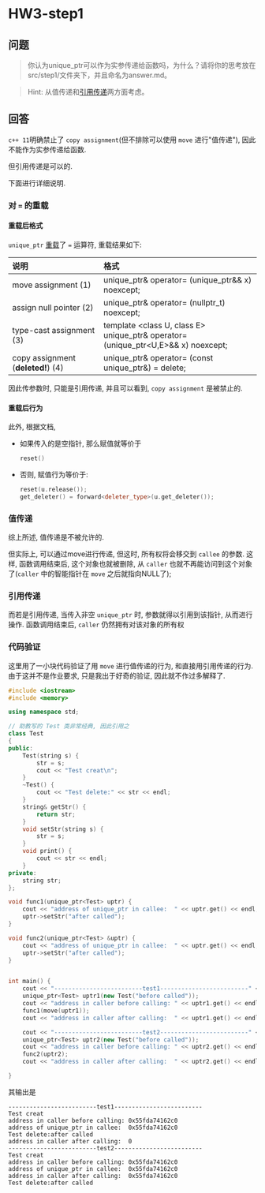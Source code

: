 # HW3-step1

## 问题

> 你认为unique_ptr可以作为实参传递给函数吗，为什么？请将你的思考放在src/step1/文件夹下，并且命名为answer.md。

> Hint: 从值传递和[引用传递](https://en.wikipedia.org/wiki/Evaluation_strategy#Call_by_reference)两方面考虑。

## 回答

`c++ 11`明确禁止了 `copy assignment`(但不排除可以使用 `move` 进行"值传递"), 因此不能作为实参传递给函数.

但引用传递是可以的.

下面进行详细说明.

### 对 `=` 的重载

#### 重载后格式

`unique_ptr` [重载](http://www.cplusplus.com/reference/memory/unique_ptr/operator=/)了 `=` 运算符, 重载结果如下:

|说明|格式|
|:-|:-|
|move assignment (1)|unique_ptr& operator= (unique_ptr&& x) noexcept;|
|assign null pointer (2)|unique_ptr& operator= (nullptr_t) noexcept;|
|type-cast assignment (3)|template <class U, class E><br>unique_ptr& operator= (unique_ptr<U,E>&& x) noexcept;|
|copy assignment (**deleted!**) (4)|unique_ptr& operator= (const unique_ptr&) = delete;|

因此传参数时, 只能是引用传递, 并且可以看到, `copy assignment` 是被禁止的.

#### 重载后行为

此外, 根据文档, 
- 如果传入的是空指针, 那么赋值就等价于
    ```c++
    reset()
    ```
- 否则, 赋值行为等价于:
    ```c++
    reset(u.release());
    get_deleter() = forward<deleter_type>(u.get_deleter());
    ```

### 值传递

综上所述, 值传递是不被允许的.

但实际上, 可以通过move进行传递, 但这时, 所有权将会移交到 `callee` 的参数. 这样, 函数调用结束后, 这个对象也就被删除, 从 `caller` 也就不再能访问到这个对象了(`caller` 中的智能指针在 `move` 之后就指向NULL了);

### 引用传递

而若是引用传递, 当传入非空 `unique_ptr` 时, 参数就得以引用到该指针, 从而进行操作. 函数调用结束后, `caller` 仍然拥有对该对象的所有权

### 代码验证

这里用了一小块代码验证了用 `move` 进行值传递的行为, 和直接用引用传递的行为.  
由于这并不是作业要求, 只是我出于好奇的验证, 因此就不作过多解释了.

```c++
#include <iostream>
#include <memory>

using namespace std;

// 助教写的 Test 类非常经典, 因此引用之
class Test
{
public:
    Test(string s) {
        str = s;
        cout << "Test creat\n";
    }
    ~Test() {
        cout << "Test delete:" << str << endl;
    }
    string& getStr() {
        return str;
    }
    void setStr(string s) {
        str = s;
    }
    void print() {
        cout << str << endl;
    }
private:
    string str;
};

void func1(unique_ptr<Test> uptr) {
    cout << "address of unique_ptr in callee:  " << uptr.get() << endl;
    uptr->setStr("after called");
}

void func2(unique_ptr<Test> &uptr) {
    cout << "address of unique_ptr in callee:  " << uptr.get() << endl;
    uptr->setStr("after called");
}


int main() {
    cout << "-------------------------test1-------------------------" << endl;
    unique_ptr<Test> uptr1(new Test("before called"));
    cout << "address in caller before calling: " << uptr1.get() << endl;
    func1(move(uptr1));
    cout << "address in caller after calling:  " << uptr1.get() << endl;

    cout << "-------------------------test2-------------------------" << endl;
    unique_ptr<Test> uptr2(new Test("before called"));
    cout << "address in caller before calling: " << uptr2.get() << endl;
    func2(uptr2);
    cout << "address in caller after calling:  " << uptr2.get() << endl;

}
```

其输出是
```text
-------------------------test1-------------------------
Test creat
address in caller before calling: 0x55fda74162c0
address of unique_ptr in callee:  0x55fda74162c0
Test delete:after called
address in caller after calling:  0
-------------------------test2-------------------------
Test creat
address in caller before calling: 0x55fda74162c0
address of unique_ptr in callee:  0x55fda74162c0
address in caller after calling:  0x55fda74162c0
Test delete:after called
```
